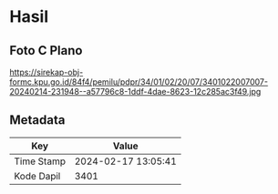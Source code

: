 # Hasil

## Foto C Plano

https://sirekap-obj-formc.kpu.go.id/84f4/pemilu/pdpr/34/01/02/20/07/3401022007007-20240214-231948--a57796c8-1ddf-4dae-8623-12c285ac3f49.jpg


## Metadata

| Key        | Value               |
| ---------- | ------------------- |
| Time Stamp | 2024-02-17 13:05:41 |
| Kode Dapil | 3401                |



